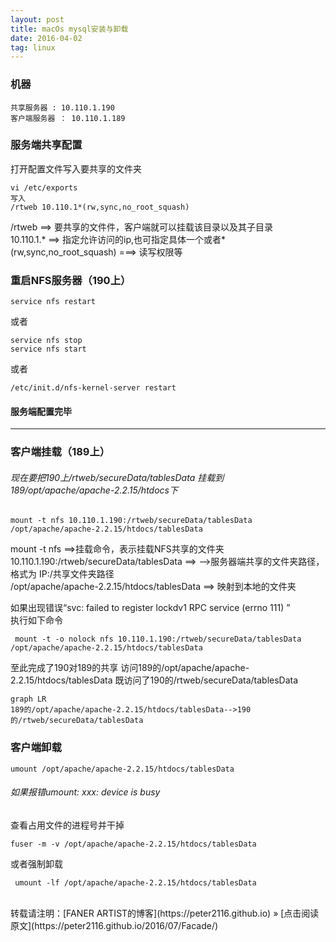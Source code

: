 ```yaml
---
layout: post
title: macOs mysql安装与卸载
date: 2016-04-02
tag: linux
--- 
```


### 机器
    共享服务器 : 10.110.1.190  
    客户端服务器 ： 10.110.1.189


### 服务端共享配置
打开配置文件写入要共享的文件夹

    vi /etc/exports
    写入 
    /rtweb 10.110.1*(rw,sync,no_root_squash)  

/rtweb  ==> 要共享的文件件，客户端就可以挂载该目录以及其子目录  
10.110.1.* ==> 指定允许访问的ip,也可指定具体一个或者*  
(rw,sync,no_root_squash) ===> 读写权限等

### 重启NFS服务器（190上）
 
    service nfs restart
或者 

    service nfs stop
    service nfs start
或者 

    /etc/init.d/nfs-kernel-server restart
    
#### 服务端配置完毕

---

### 客户端挂载（189上）

######  现在要把190上/rtweb/secureData/tablesData 挂载到189/opt/apache/apache-2.2.15/htdocs下  
    mount -t nfs 10.110.1.190:/rtweb/secureData/tablesData   /opt/apache/apache-2.2.15/htdocs/tablesData

mount -t nfs  ==>挂载命令，表示挂载NFS共享的文件夹  
10.110.1.190:/rtweb/secureData/tablesData ==>  -->服务器端共享的文件夹路径，格式为 IP:/共享文件夹路径  
/opt/apache/apache-2.2.15/htdocs/tablesData ==> 映射到本地的文件夹

如果出现错误“svc: failed to register lockdv1 RPC service (errno 111)  ”  
执行如下命令

     mount -t -o nolock nfs 10.110.1.190:/rtweb/secureData/tablesData   /opt/apache/apache-2.2.15/htdocs/tablesData  
     
至此完成了190对189的共享
访问189的/opt/apache/apache-2.2.15/htdocs/tablesData
既访问了190的/rtweb/secureData/tablesData 


```
graph LR
189的/opt/apache/apache-2.2.15/htdocs/tablesData-->190的/rtweb/secureData/tablesData
```

### 客户端卸载

    umount /opt/apache/apache-2.2.15/htdocs/tablesData  
    
###### 如果报错umount: xxx: device is busy

查看占用文件的进程号并干掉

    fuser -m -v /opt/apache/apache-2.2.15/htdocs/tablesData
    
或者强制卸载

     umount -lf /opt/apache/apache-2.2.15/htdocs/tablesData


<br>
转载请注明：[FANER ARTIST的博客](https://peter2116.github.io) » [点击阅读原文](https://peter2116.github.io/2016/07/Facade/)  